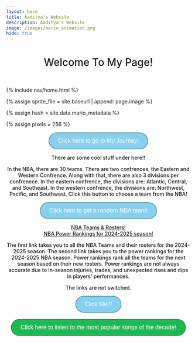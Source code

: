 ```yaml
---
layout: base
title: Aaditya's Website 
description: Aaditya's Website
image: /images/mario_animation.png
hide: true
---
```


<style>
  #heading {
    text-align: center;
    font-weight: 500;
  }
</style>


<h1 id="heading">Welcome To My Page!</h1>

<br>



<!-- Mario Code under here -->



<!-- Liquid:  statements -->

<!-- Include submenu from _includes to top of pages -->
{% include nav/home.html %}
<!--- Concatenation of site URL to frontmatter image  --->
{% assign sprite_file = site.baseurl | append: page.image %}
<!--- Has is a list variable containing mario metadata for sprite --->
{% assign hash = site.data.mario_metadata %}  
<!--- Size width/height of Sprit images --->
{% assign pixels = 256 %}

<!--- HTML for page contains <p> tag named "Mario" and class properties for a "sprite"  -->

<p id="mario" class="sprite"></p>
  
<!--- Embedded Cascading Style Sheet (CSS) rules, 
        define how HTML elements look 
--->
<style>

  /*CSS style rules for the id and class of the sprite...
  */
  .sprite {
    height: {{pixels}}px;
    width: {{pixels}}px;
    background-image: url('{{sprite_file}}');
    background-repeat: no-repeat;
  }

  /*background position of sprite element
  */
  #mario {
    background-position: calc({{animations[0].col}} * {{pixels}} * -1px) calc({{animations[0].row}} * {{pixels}}* -1px);
  }
</style>

<!--- Embedded executable code--->
<script>
  ////////// convert YML hash to javascript key:value objects /////////

  var mario_metadata = {}; //key, value object
  {% for key in hash %}  
  
  var key = "{{key | first}}"  //key
  var values = {} //values object
  values["row"] = {{key.row}}
  values["col"] = {{key.col}}
  values["frames"] = {{key.frames}}
  mario_metadata[key] = values; //key with values added

  {% endfor %}

  ////////// game object for player /////////

  class Mario {
    constructor(meta_data) {
      this.tID = null;  //capture setInterval() task ID
      this.positionX = 0;  // current position of sprite in X direction
      this.currentSpeed = 0;
      this.marioElement = document.getElementById("mario"); //HTML element of sprite
      this.pixels = {{pixels}}; //pixel offset of images in the sprite, set by liquid constant
      this.interval = 100; //animation time interval
      this.obj = meta_data;
      this.marioElement.style.position = "absolute";
    }

    animate(obj, speed) {
      let frame = 0;
      const row = obj.row * this.pixels;
      this.currentSpeed = speed;

      this.tID = setInterval(() => {
        const col = (frame + obj.col) * this.pixels;
        this.marioElement.style.backgroundPosition = `-${col}px -${row}px`;
        this.marioElement.style.left = `${this.positionX}px`;

        this.positionX += speed;
        frame = (frame + 1) % obj.frames;

        const viewportWidth = window.innerWidth;
        if (this.positionX > viewportWidth - this.pixels) {
          document.documentElement.scrollLeft = this.positionX - viewportWidth + this.pixels;
        }
      }, this.interval);
    }

    startWalking() {
      this.stopAnimate();
      this.animate(this.obj["Walk"], 3);
    }

    startRunning() {
      this.stopAnimate();
      this.animate(this.obj["Run1"], 6);
    }

    startPuffing() {
      this.stopAnimate();
      this.animate(this.obj["Puff"], 0);
    }

    startCheering() {
      this.stopAnimate();
      this.animate(this.obj["Cheer"], 0);
    }

    startFlipping() {
      this.stopAnimate();
      this.animate(this.obj["Flip"], 0);
    }

    startResting() {
      this.stopAnimate();
      this.animate(this.obj["Rest"], 0);
    }

    stopAnimate() {
      clearInterval(this.tID);
    }
  }

  const mario = new Mario(mario_metadata);

  ////////// event control /////////

  window.addEventListener("keydown", (event) => {
    if (event.key === "ArrowRight") {
      event.preventDefault();
      if (event.repeat) {
        mario.startCheering();
      } else {
        if (mario.currentSpeed === 0) {
          mario.startWalking();
        } else if (mario.currentSpeed === 3) {
          mario.startRunning();
        }
      }
    } else if (event.key === "ArrowLeft") {
      event.preventDefault();
      if (event.repeat) {
        mario.stopAnimate();
      } else {
        mario.startPuffing();
      }
    }
  });

  //touch events that enable animations
  window.addEventListener("touchstart", (event) => {
    event.preventDefault(); // prevent default browser action
    if (event.touches[0].clientX > window.innerWidth / 2) {
      // move right
      if (currentSpeed === 0) { // if at rest, go to walking
        mario.startWalking();
      } else if (currentSpeed === 3) { // if walking, go to running
        mario.startRunning();
      }
    } else {
      // move left
      mario.startPuffing();
    }
  });

  //stop animation on window blur
  window.addEventListener("blur", () => {
    mario.stopAnimate();
  });

  //start animation on window focus
  window.addEventListener("focus", () => {
     mario.startFlipping();
  });

  //start animation on page load or page refresh
  document.addEventListener("DOMContentLoaded", () => {
    // adjust sprite size for high pixel density devices
    const scale = window.devicePixelRatio;
    const sprite = document.querySelector(".sprite");
    sprite.style.transform = `scale(${0.2 * scale})`;
    mario.startResting();
  });

</script>


<style>
  #myJourneyButton {
    display: flex;
    justify-content: center;
    align-items: center;
    text-align: center;
    font-weight: 500;
  }
</style>

<style>
  #myJourneyButtonCase {
    text-align: center;
    font-weight: 500;
    display: flex;
    justify-content: center;
    align-items: center;
  }
</style>


<div id="myJourneyButtonDiv">
<a id="myJourneyButtonCase" target="_blank" href="my_journey">
    Click here to go to My Journey!
</a>
</div>

<style>

#myJourneyButtonDiv {
    text-align: center;
    font-weight: 500;
    display: flex;
    justify-content: center;
    align-items: center;

}

#myJourneyButtonCase {
    background-color: #89CFF0;  /* Blue */
    border: 2px solid #5F9EA0;  /* Darker Blue */
    color: white;  /* White text */
    padding: 12px 24px;  /* Padding for the button */
    text-decoration: none;  /* Remove underline from link */
    font-family: 'Verdana', sans-serif;  /* Better font */
    font-size: 16px;  /* Font size */
    border-radius: 25px;  /* Rounded button */
    cursor: pointer;  /* Pointer cursor on hover */
    transition: background-color 0.3s ease, border-color 0.3s ease;  /* Smooth transition */
    display: inline-block;  /* Makes the button size depend on the content */
}

#myJourneyButtonCase:hover {
    background-color: #5F9EA0;  /* Darker bluer */
    border-color: #F0FFFF;  /* Light blue */
}

</style>


<p id="coolStuff">There are some cool stuff under here!!</p>




<!--This is the code for the HTML hacks -->

<style>
  #coolStuff{
    text-align: center;
    font-weight: 500;

  }
  #htmlHacksp1 {
    text-align: center;
    font-weight: 500;
  }
  #htmlHacksp2 {
    text-align: center;
    font-weight: 500;
  }
</style>


<div id="htmlHacksp1">
<p>
In the NBA, there are 30 teams. There are two confrences, the Eastern and Western Confrence. Along with that, there are also 3 divisions per confrenece. In the eastern confrence, the divisions are: Atlantic, Central, and Southeast. In the western confrence, the divisions are: Northwest, Pacific, and Southwest. Click this button to choose a team from the NBA!
</p>

<button id="randomTeamButton">Click here to get a random NBA team!</button>


<p id="teamOutput"></p>
</div>


<div id="htmlHacksp2">
<a id="link1" href="https://www.nba.com/teams">NBA Teams & Rosters!</a><br>
<a id="link2" href="https://www.espn.com/nba/story/_/id/40337422/nba-power-rankings-way-too-early-edition-our-post-finals-look-all-30-teams-2024-25">NBA Power Rankings for 2024-2025 season!</a>

<p>The first link takes you to all the NBA Teams and their rosters for the 2024-2025 season. The second link takes you to the power rankings for the 2024-2025 NBA season. Power rankings rank all the teams for the next season based on their new rosters. Power rankings are not always accurate due to in-season injuries, trades, and unexpected rises and dips in players' performances.
</p>
</div>


<script>
        // Array of NBA teams
        const nbaTeams = [
            "Atlanta Hawks", "Boston Celtics", "Brooklyn Nets", "Charlotte Hornets", 
            "Chicago Bulls", "Cleveland Cavaliers", "Dallas Mavericks", "Denver Nuggets", 
            "Detroit Pistons", "Golden State Warriors", "Houston Rockets", "Indiana Pacers", 
            "LA Clippers", "Los Angeles Lakers", "Memphis Grizzlies", "Miami Heat", 
            "Milwaukee Bucks", "Minnesota Timberwolves", "New Orleans Pelicans", "New York Knicks", 
            "Oklahoma City Thunder", "Orlando Magic", "Philadelphia 76ers", "Phoenix Suns", 
            "Portland Trail Blazers", "Sacramento Kings", "San Antonio Spurs", "Toronto Raptors", 
            "Utah Jazz", "Washington Wizards"
        ];

        // Function to get a random NBA team
        function getRandomTeam() {
            const randomIndex = Math.floor(Math.random() * nbaTeams.length);
            return nbaTeams[randomIndex];
        }

        // Event listener for button click
        document.getElementById("randomTeamButton").addEventListener("click", function() {
            const randomTeam = getRandomTeam();
            document.getElementById("teamOutput").textContent = randomTeam;
        });
    </script>






<head>
  <link rel="stylesheet" href="/student/assets/css/style.css">
</head>


<style>
  #randomTeamButton {
    background-color: #89CFF0;  /* Blue */
    border: 2px solid #5F9EA0;  /* Darker Blue */
    color: white;  /* White text */
    padding: 12px 24px;  /* Padding for the button */
    text-decoration: none;  /* Remove underline from link */
    font-family: 'Verdana', sans-serif;  /* Better font */
    font-size: 16px;  /* Font size */
    border-radius: 25px;  /* Rounded button */
    cursor: pointer;  /* Pointer cursor on hover */
    transition: background-color 0.3s ease, border-color 0.3s ease;  /* Smooth transition */
    display: inline-block;  /* Makes the button size depend on the content */
  }

  #randomTeamButton:hover {
      background-color: #5F9EA0;  /* Darker bluer */
      border-color: #F0FFFF;  /* Light blue */
  }
  #paragraph {
    text-align: center;
    font-weight: 500;
  }
</style>
  
  
  <div id="paragraph">
      <p id="text">The links are not switched.</p>
      <a id="switchLinkButton" onclick="switchText()" target="_blank">Click Me!!!</a>
  </div>


<script id="paragraph_text">
  function switchText() {
    
    let displayText = document.getElementById("text");
    
    let displayLink1 = document.getElementById("link1").href;
    let displayLink2 = document.getElementById("link2").href;

    let currentText = displayText.innerHTML;

    if (currentText === "The links are not switched.") {
      displayText.innerHTML = "Switched!";
      document.getElementById('link1').href = displayLink2;
      document.getElementById('link2').href = displayLink1;
      
    } else {
      displayText.innerHTML = "The links are not switched.";
    }
  }
</script>


<!-- Creating a space between the links button and the spotify button-->
<br>

<div id="spotify_button">

<a href="https://open.spotify.com/album/3zuiRKPaFalv72BcNJ47Ih?si=vY_ANhkaT_ufmHKg1wXuQw" target="_blank" class="spotify-button">
    Click here to listen to the most popular songs of the decade!
</a>

</div>

<style>

#switchLinkButton {
    background-color: #89CFF0;  /* Blue */
    border: 2px solid #5F9EA0;  /* Darker Blue */
    color: white;  /* White text */
    padding: 12px 24px;  /* Padding for the button */
    text-decoration: none;  /* Remove underline from link */
    font-family: 'Verdana', sans-serif;  /* Better font */
    font-size: 16px;  /* Font size */
    border-radius: 25px;  /* Rounded button */
    cursor: pointer;  /* Pointer cursor on hover */
    transition: background-color 0.3s ease, border-color 0.3s ease;  /* Smooth transition */
    display: inline-block;  /* Makes the button size depend on the content */
  }

  #switchLinkButton:hover {
      background-color: #5F9EA0;  /* Darker bluer */
      border-color: #F0FFFF;  /* Light blue */
  }


#spotify_button {
  text-align: center;
  font-weight: 500;
  display: flex;
  justify-content: center;
  align-items: center;
}

.spotify-button {
    background-color: #1DB954;  /* Spotify green */
    border: 2px solid #1a9a46;  /* Darker green border */
    color: white;  /* White text */
    padding: 12px 24px;  /* Padding for the button */
    text-decoration: none;  /* Remove underline from link */
    font-family: 'Verdana', sans-serif;  /* Better font */
    font-size: 16px;  /* Font size */
    border-radius: 25px;  /* Rounded button */
    cursor: pointer;  /* Pointer cursor on hover */
    transition: background-color 0.3s ease, border-color 0.3s ease;  /* Smooth transition */
    display: inline-block;  /* Makes the button size depend on the content */
}

.spotify-button:hover {
    background-color: #14833b;  /* Darker green background on hover */
    border-color: #117230;  /* Even darker green border on hover */
}

</stlye>
